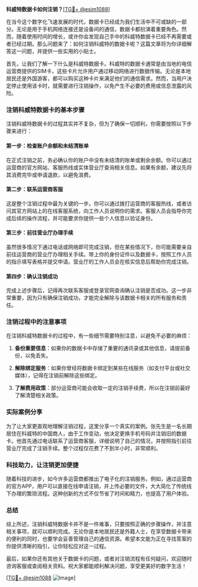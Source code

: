 **科威特数据卡如何注销？**[[TG💪+ @esim1088](https://t.me/s/esim1088)]

在当今这个数字化飞速发展的时代，数据卡已经成为我们生活中不可或缺的一部分。无论是用于手机网络连接还是设备间的通信，数据卡都扮演着重要角色。然而，随着使用时间的增长，或许你会发现自己手中的科威特数据卡已经不再需要或者已经过期。那么问题来了：如何注销科威特的数据卡呢？这篇文章将为你详细解答这一问题，并提供一些实用的小贴士。

首先，让我们了解一下什么是科威特数据卡。科威特的数据卡通常是由当地的电信运营商提供的SIM卡，这些卡片允许用户通过移动网络进行数据传输。无论是本地居民还是外国游客，都可以购买这种卡片来满足他们的通信需求。然而，当用户决定停止使用该卡时，就需要进行注销操作，以免产生不必要的费用或信息泄露的风险。

### 注销科威特数据卡的基本步骤

注销科威特数据卡的过程其实并不复杂，但为了确保一切顺利，你需要按照以下步骤来进行：

#### 第一步：检查账户余额和未结清账单

在正式注销之前，务必确认你的账户中没有未结清的账单或剩余余额。你可以通过运营商的官方网站、客服热线或实体营业厅查询相关信息。如果有余额，建议先将其消费完毕或申请退款，以避免浪费。

#### 第二步：联系运营商客服

这是整个注销过程中最为关键的一步。你可以通过拨打运营商的客服热线，或者访问其官方网站上的在线客服系统，向工作人员说明你的需求。客服人员会指导你完成后续的操作流程，并可能要求你提供一些个人信息以验证身份。

#### 第三步：前往营业厅办理手续

虽然很多情况下通过电话或网络即可完成注销，但在某些情况下，你可能需要亲自前往运营商的营业厅办理相关手续。带上你的身份证件以及数据卡，按照工作人员的指示填写表格并提交申请。营业厅的工作人员会在核实信息后帮助你完成注销。

#### 第四步：确认注销成功

完成上述步骤后，记得再次联系客服或登录官网查询确认注销是否成功。这一步非常重要，因为只有确保注销成功，才能完全解除与该数据卡相关的所有服务和责任。

### 注销过程中的注意事项

在注销科威特数据卡的过程中，有一些细节需要特别注意，以避免不必要的麻烦：

1. **备份重要信息**：如果你的数据卡中存储了重要的通讯录或其他信息，请提前备份，以免丢失。
   
2. **解除绑定服务**：如果你曾经将数据卡绑定到某些在线服务（如支付平台或社交媒体），记得在注销前解除这些绑定。

3. **了解费用政策**：部分运营商可能会收取一定的注销手续费，所以在注销前最好了解清楚相关政策。

### 实际案例分享

为了让大家更直观地理解注销过程，这里分享一个真实的案例。张先生是一名长期居住在科威特的中国商人，由于工作变动，他决定更换手机号码并注销旧的数据卡。他首先通过电话联系了运营商客服，详细说明了自己的情况，并按照指引前往营业厅完成了注销手续。整个过程仅花费了不到半小时，非常顺利。

### 科技助力，让注销更加便捷

随着科技的进步，如今许多运营商都推出了电子化的注销服务。例如，通过运营商的官方APP，用户可以直接在线申请注销，并上传必要的文件，大大简化了传统线下办理的繁琐流程。这种创新的方式不仅节省了时间和精力，也提高了用户体验。

### 总结

综上所述，注销科威特数据卡并不是一件难事，只要按照正确的步骤操作，并注意相关事项，就可以顺利完成。无论你是本地居民还是外籍人士，在享受数据卡带来的便利的同时，也要学会妥善管理自己的通信资源。希望本文能为正在寻找答案的你提供清晰的指引，让你轻松应对这一过程。

最后，如果你还有其他关于数据卡的问题，或者对注销流程有任何疑问，欢迎随时咨询客服或查阅相关资料。祝大家都能顺利解决问题，享受更美好的数字生活！

[[TG💪+ @esim1088](https://t.me/s/esim1088) ![Image](https://i.postimg.cc/4NQfJmqS/Snipaste-2025-05-13-00-14-12.png)]